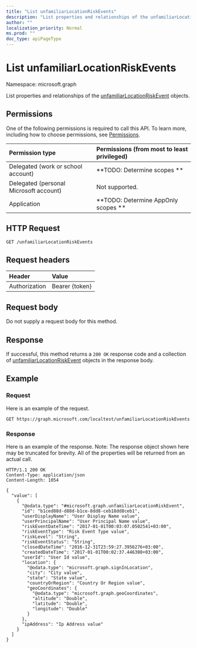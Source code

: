 ```yaml
---
title: "List unfamiliarLocationRiskEvents"
description: "List properties and relationships of the unfamiliarLocationRiskEvent objects."
author: ""
localization_priority: Normal
ms.prod: ""
doc_type: apiPageType
---
```


# List unfamiliarLocationRiskEvents

Namespace: microsoft.graph

List properties and relationships of the [unfamiliarLocationRiskEvent](../resources/unfamiliarlocationriskevent.md) objects.

## Permissions
One of the following permissions is required to call this API. To learn more, including how to choose permissions, see [Permissions](/concepts/permissions-reference.md).

|Permission type|Permissions (from most to least privileged)|
|:---|:---|
|Delegated (work or school account)|**TODO: Determine scopes **|
|Delegated (personal Microsoft account)|Not supported.|
|Application|**TODO: Determine AppOnly scopes **|

## HTTP Request
<!-- {
  "blockType": "ignored"
}
-->
``` http
GET /unfamiliarLocationRiskEvents
```

## Request headers
|Header|Value|
|:---|:---|
|Authorization|Bearer {token}|

## Request body
Do not supply a request body for this method.

## Response
If successful, this method returns a `200 OK` response code and a collection of [unfamiliarLocationRiskEvent](../resources/unfamiliarlocationriskevent.md) objects in the response body.

## Example

### Request
Here is an example of the request.
<!-- {
  "blockType": "request",
  "name": "get_unfamiliarlocationriskevent"
}
-->
``` http
GET https://graph.microsoft.com/localtest/unfamiliarLocationRiskEvents
```

### Response
Here is an example of the response. Note: The response object shown here may be truncated for brevity. All of the properties will be returned from an actual call.
<!-- {
  "blockType": "response",
  "truncated": true,
  "@odata.type": "collection(microsoft.graph.unfamiliarlocationriskevent)"
}
-->
``` http
HTTP/1.1 200 OK
Content-Type: application/json
Content-Length: 1054

{
  "value": [
    {
      "@odata.type": "#microsoft.graph.unfamiliarLocationRiskEvent",
      "id": "b1ced88d-d88d-b1ce-8dd8-ceb18dd8ceb1",
      "userDisplayName": "User Display Name value",
      "userPrincipalName": "User Principal Name value",
      "riskEventDateTime": "2017-01-01T00:03:07.0502541+03:00",
      "riskEventType": "Risk Event Type value",
      "riskLevel": "String",
      "riskEventStatus": "String",
      "closedDateTime": "2016-12-31T23:59:27.3956276+03:00",
      "createdDateTime": "2017-01-01T00:02:37.446308+03:00",
      "userId": "User Id value",
      "location": {
        "@odata.type": "microsoft.graph.signInLocation",
        "city": "City value",
        "state": "State value",
        "countryOrRegion": "Country Or Region value",
        "geoCoordinates": {
          "@odata.type": "microsoft.graph.geoCoordinates",
          "altitude": "Double",
          "latitude": "Double",
          "longitude": "Double"
        }
      },
      "ipAddress": "Ip Address value"
    }
  ]
}
```


